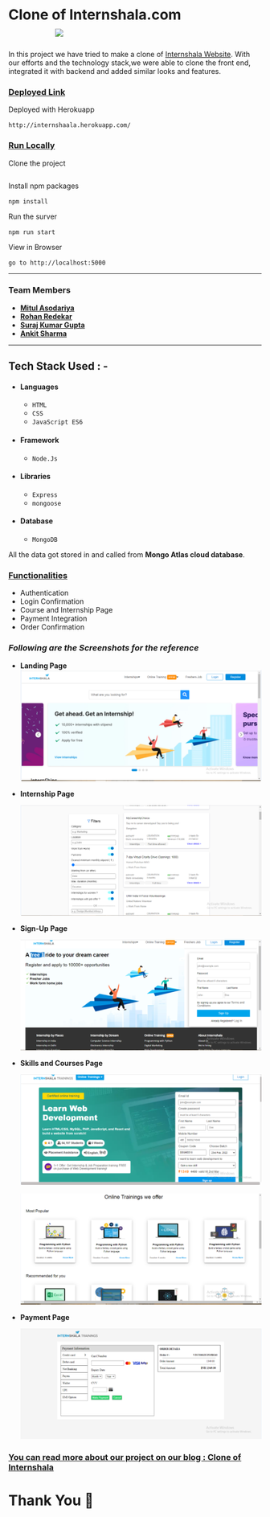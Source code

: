 # Clone of Internshala.com  &nbsp;   &nbsp;   &nbsp;   &nbsp;   &nbsp; &nbsp;   &nbsp;   &nbsp;   &nbsp;   &nbsp; &nbsp;   &nbsp;   &nbsp;     &nbsp;   &nbsp;    &nbsp;   &nbsp;   &nbsp;   &nbsp;    <img src="https://internshala.com/static/images/common/new_internshala_logo.svg"/> 

In this project we have tried to make a clone of <a href="https://internshala.com/" target="_blank">Internshala Website</a>. With our efforts and the technology stack,we were able to clone the front end, integrated it with backend and added similar looks and features.

<div style='page-break-after: always'></div>

### <u>Deployed Link</u>


Deployed with Herokuapp 
```
http://internshaala.herokuapp.com/
 ```

### <u>Run Locally</u>

Clone the project

```

```

Install npm packages

```
npm install
```

Run the surver

```
npm run start
```

View in Browser

```
go to http://localhost:5000
```

<div style='page-break-after: always'></div>

---

### Team Members

- **[Mitul Asodariya](https://github.com/Mitul-778)**
- **[Rohan Redekar](https://github.com/RohanRedekar)**
- **[Suraj Kumar Gupta](https://github.com/rauniyarsuraj731)**
- **[Ankit Sharma]()**

---

## Tech Stack Used : -

- #### Languages
  - `HTML`
  - `CSS`
  - `JavaScript ES6`
- #### Framework
  - `Node.Js`
- #### Libraries
  - `Express`
  - `mongoose`
- #### Database
  - `MongoDB`

All the data got stored in and called from <b>Mongo Atlas cloud database</b>.

<div style='page-break-after: always'></div>

### <u>Functionalities</u>

- Authentication
- Login Confirmation
- Course and Internship Page
- Payment Integration
- Order Confirmation

<div style='page-break-after: always'></div>

### _Following are the Screenshots for the reference_

- **Landing Page**
  ![Landing Page](https://raw.githubusercontent.com/Mitul-778/Backend-Internshaala/main/src/public/images/I1.PNG)

- **Internship Page**

  ![Landing Page](https://raw.githubusercontent.com/Mitul-778/Backend-Internshaala/main/src/public/images/I3.PNG)

- **Sign-Up Page**

  ![Landing Page](https://raw.githubusercontent.com/Mitul-778/Backend-Internshaala/main/src/public/images/I2.PNG)

- **Skills and Courses Page**

  ![Landing Page](https://raw.githubusercontent.com/Mitul-778/Backend-Internshaala/main/src/public/images/I4.PNG)

  ![Landing Page](https://raw.githubusercontent.com/Mitul-778/Backend-Internshaala/main/src/public/images/I5.PNG)

- **Payment Page**

  ![Landing Page](https://raw.githubusercontent.com/Mitul-778/Backend-Internshaala/main/src/public/images/I6.PNG)



### <u>You can read more about our project on our blog : <a href="https://medium.com/@mitulpatel778/clone-of-internshaala-with-backend-4b1e9d6257f4" target="_blank">Clone of Internshala</a> </u>

# Thank You :sparkling_heart:


